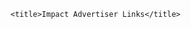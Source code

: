 <!DOCTYPE html>
<html>
<head>


<style>
.button {
  background-color: #4C9A2A;
  border: none;
  color: white;
  padding: 15px 32px;
  text-align: center;
  text-decoration: none;
  display: inline-block;
  font-size: 20px;
  font-family: Sans-serif;
  margin: 4px 2px;
  cursor: pointer;
}
</style>

	<title>Impact Advertiser Links</title>
</head>
<body>

</body>
</html>

